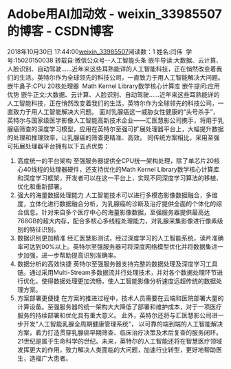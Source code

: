 # Adobe用AI加动效 - weixin_33985507的博客 - CSDN博客
2018年10月30日 17:44:00[weixin_33985507](https://me.csdn.net/weixin_33985507)阅读数：1
姓名:闫伟  学号:15020150038
转载自:微信公众号--人工智能头条
嵌牛导读:大数据、云计算、人脸识别、自动驾驶……近年来这些耳熟能详的人工智能科技，正在悄然改变着我们的生活。英特尔作为全球领先的科技公司，一直致力于用人工智能解决大问题。
嵌牛鼻子:CPU 20核处理器  Math Kernel Library数学核心计算库
嵌牛提问:应用优势
嵌牛正文:大数据、云计算、人脸识别、自动驾驶……近年来这些耳熟能详的人工智能科技，正在悄然改变着我们的生活。英特尔作为全球领先的科技公司，一直致力于用人工智能解决大问题。
面对乳腺癌这一威胁女性健康的“头号杀手”，英特尔与国家级医学影像人工智能高新技术企业——汇医慧影公司携手，将用于乳腺癌筛查的深度学习模型，应用在英特尔至强可扩展处理器平台上，大幅提升数据的处理和推理效率，让乳腺癌的筛查更精准、高效。
同传统方案相比，采用至强可拓展处理器平台拥有以下五点优势：
1. 高度统一的平台架构
至强服务器提供全CPU统一架构处理，除了单芯片20核心40线程的处理器硬件，还支持优化的Math Kernel Library数学核心计算库和深度学习框架，开发者可以在这一平台上，实现不同深度学习算法的移植、优化和重新部署。
2. 强大的海量数据处理能力
人工智能技术可以进行多模态影像数据融合，多维度，立体化进行数据融合分析，为乳腺癌的诊断及治疗提供全面的个体化的综合信息。针对来自多个医疗中心的海量影像数据，至强服务器提供最高达768GB的超大内存，配合多核心多线程处理能力，对乳腺采集影像进行像素级别的特征识别。
3. 数据识别更加精准
经汇医慧影测试，经过深度学习的人工智能系统，读片准确率可达到90%以上。英特尔至强服务器可将深度网络模型优化并将数据集进一步加强，进一步帮助提高识别准确率。
4. 数据分析的高效快捷
英特尔至强服务器支持完整的数据处理及深度学习工具链。通过采用Multi-Stream多数据流并行处理技术，并对各个数据处理环节进行优化，使得数据处理更加流畅，使人工智能影像分析速度远超传统的数据处理方案。
5. 方案部署更便捷
在方案的推进过程中，技术人员需要在云端和医院部署大量的计算设备。至强服务器的统一架构大大降低了部署和维护成本，对于一项医疗服务的持续部署和优化具有重大意义。
此外，英特尔还将与汇医慧影公司进一步开发“人工智能乳腺全周期健康管理系统”， 以可靠的端到端的人工智能解决方案，着力打造贯穿乳腺癌早期筛查、临床治疗决策及术后复查的服务闭环。
21世纪是属于生命科学的世纪。未来，英特尔的人工智能还将在智慧医疗领域发挥更大的作用，致力解决人类面临的大问题，加速行业转型，更好地帮助医生，造福广大患者。
